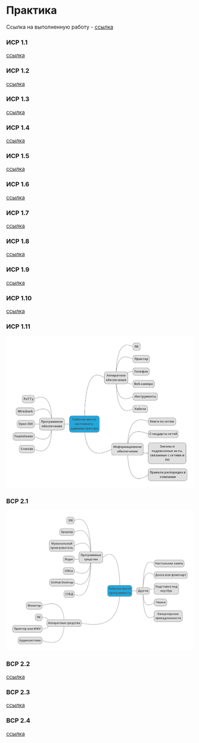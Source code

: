 # Практика

Ссылка на выполненную работу - [ссылка](https://drive.google.com/drive/folders/1dLTIkCqyxNs2oGUU5IokM7irjuLfvtFx?usp=sharing)

### ИСР 1.1
[ссылка](https://drive.google.com/file/d/1myyUA6A9XacRpniUe0FmMz8h5z7v6gq0/view?usp=sharing)

### ИСР 1.2
[ссылка](https://drive.google.com/file/d/134MRjbAFwkwG8Zn9hrWh5aEKD9kc2v5H/view?usp=sharing)

### ИСР 1.3
[ссылка](https://drive.google.com/file/d/1rRMjgyIkDPscf3NMhYQ9hxn7WI4mqM14/view?usp=sharing)

### ИСР 1.4
[ссылка](https://drive.google.com/file/d/1MziL3nMrDm9pjDc0jOqfDkzs5U8FOfmx/view?usp=sharing)

### ИСР 1.5
[ссылка](https://drive.google.com/file/d/11qbD5OzyDSvX8CX3OezG1hjUhcjL91iD/view?usp=sharing)

### ИСР 1.6
[ссылка](https://drive.google.com/file/d/19XygK_9HXvJ1DOxepIztyIABs8jY2z3I/view?usp=sharing)

### ИСР 1.7
[ссылка](https://drive.google.com/file/d/1n_IBYdxmH0u6i8vwFS1ZTcSiW0dogWK7/view?usp=sharing)

### ИСР 1.8
[ссылка](https://drive.google.com/file/d/17VUhrajoHTDci_Yrzqsr6mrX0SgPAVrx/view?usp=sharing)

### ИСР 1.9
[ссылка](https://drive.google.com/file/d/1KnxVV_18soRbyrNi9gb5aF2R-LgAu5mW/view?usp=sharing)

### ИСР 1.10
[ссылка](https://drive.google.com/file/d/17VUhrajoHTDci_Yrzqsr6mrX0SgPAVrx/view?usp=sharing)

### ИСР 1.11
![alt text](/ИСР11.jpg)

### ВСР 2.1
![alt text](/ВСР21.jpg)

### ВСР 2.2
[ссылка](https://drive.google.com/file/d/1EycxiAF1nXZcIGmWFtvS-4riVVOJvs-w/view?usp=sharing)

### ВСР 2.3
[ссылка](https://drive.google.com/file/d/1SfdUIvyM-5fFUVs1vNsqQNiBUzhgqruX/view?usp=sharing)

### ВСР 2.4
[ссылка]()
